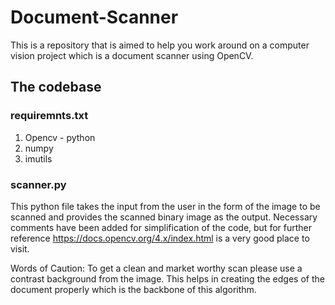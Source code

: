 # Document-Scanner
This is a repository that is aimed to help you work around on a computer vision project which is a document scanner using OpenCV.

## The codebase

### requiremnts.txt
1.  Opencv - python
2.  numpy
3.  imutils

### scanner.py
This python file takes the input from the user in the form of the image to be scanned and provides the scanned binary image as the output.
Necessary comments have been added for simplification of the code, but for further reference https://docs.opencv.org/4.x/index.html is a very good place to visit.

Words of Caution: To get a clean and market worthy scan please use a contrast background from the image. This helps in creating the edges of the document properly which is the backbone of this algorithm.
